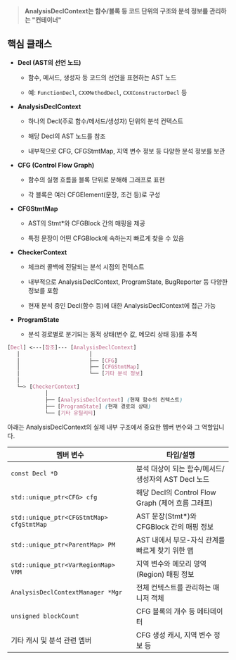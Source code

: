 
>**AnalysisDeclContext는 함수/블록 등 코드 단위의 구조와 분석 정보를 관리하는 "컨테이너"**

## 핵심 클래스

- **Decl (AST의 선언 노드)**
    
    - 함수, 메서드, 생성자 등 코드의 선언을 표현하는 AST 노드
        
    - 예: `FunctionDecl`, `CXXMethodDecl`, `CXXConstructorDecl` 등
        
- **AnalysisDeclContext**
    
    - 하나의 Decl(주로 함수/메서드/생성자) 단위의 분석 컨텍스트
        
    - 해당 Decl의 AST 노드를 참조
        
    - 내부적으로 CFG, CFGStmtMap, 지역 변수 정보 등 다양한 분석 정보를 보관
        
- **CFG (Control Flow Graph)**
    
    - 함수의 실행 흐름을 블록 단위로 분해해 그래프로 표현
        
    - 각 블록은 여러 CFGElement(문장, 조건 등)로 구성
        
- **CFGStmtMap**
    
    - AST의 Stmt*와 CFGBlock 간의 매핑을 제공
        
    - 특정 문장이 어떤 CFGBlock에 속하는지 빠르게 찾을 수 있음
        
- **CheckerContext**
    
    - 체크러 콜백에 전달되는 분석 시점의 컨텍스트
        
    - 내부적으로 AnalysisDeclContext, ProgramState, BugReporter 등 다양한 정보를 포함
        
    - 현재 분석 중인 Decl(함수 등)에 대한 AnalysisDeclContext에 접근 가능
        
- **ProgramState**
    
    - 분석 경로별로 분기되는 동적 상태(변수 값, 메모리 상태 등)를 추적

```scss
[Decl] <---[참조]--- [AnalysisDeclContext]
   │                      │
   │                      ├── [CFG]
   │                      ├── [CFGStmtMap]
   │                      └── [기타 분석 정보]
   │
   └─> [CheckerContext]
            │
            ├── [AnalysisDeclContext] (현재 함수의 컨텍스트)
            ├── [ProgramState] (현재 경로의 상태)
            └── [기타 유틸리티]

```

아래는 AnalysisDeclContext의 실제 내부 구조에서 중요한 멤버 변수와 그 역할입니다.

|멤버 변수|타입/설명|
|---|---|
|`const Decl *D`|분석 대상이 되는 함수/메서드/생성자의 AST Decl 노드|
|`std::unique_ptr<CFG> cfg`|해당 Decl의 Control Flow Graph (제어 흐름 그래프)|
|`std::unique_ptr<CFGStmtMap> cfgStmtMap`|AST 문장(Stmt*)와 CFGBlock 간의 매핑 정보|
|`std::unique_ptr<ParentMap> PM`|AST 내에서 부모-자식 관계를 빠르게 찾기 위한 맵|
|`std::unique_ptr<VarRegionMap> VRM`|지역 변수와 메모리 영역(Region) 매핑 정보|
|`AnalysisDeclContextManager *Mgr`|전체 컨텍스트를 관리하는 매니저 객체|
|`unsigned blockCount`|CFG 블록의 개수 등 메타데이터|
|기타 캐시 및 분석 관련 멤버|CFG 생성 캐시, 지역 변수 정보 등|